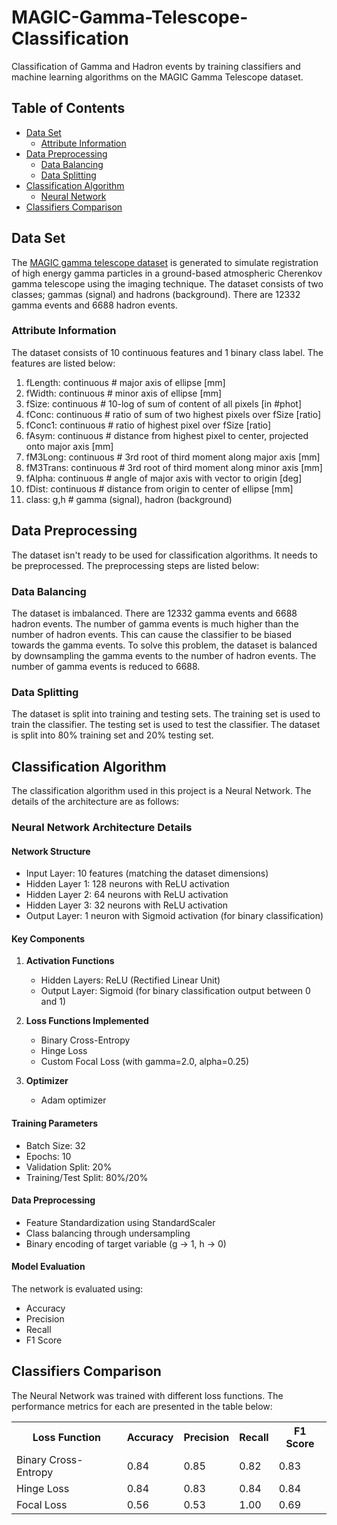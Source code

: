 # MAGIC-Gamma-Telescope-Classification
Classification of Gamma and Hadron events by training classifiers and machine learning algorithms on the MAGIC Gamma Telescope dataset.

## Table of Contents
- [Data Set](#data-set)
  * [Attribute Information](#attribute-information)
- [Data Preprocessing](#data-preprocessing)
  * [Data Balancing](#data-balancing)
  * [Data Splitting](#data-splitting)
- [Classification Algorithm](#classification-algorithm)
  * [Neural Network](#neural-network)
- [Classifiers Comparison](#classifiers-comparison)

## Data Set
The [MAGIC gamma telescope dataset](https://archive.ics.uci.edu/ml/datasets/MAGIC+Gamma+Telescope) is generated to simulate registration of high energy gamma particles in a ground-based atmospheric Cherenkov gamma telescope using the imaging technique. The dataset consists of two classes; gammas (signal) and hadrons (background). There are 12332 gamma events and 6688 hadron events.

### Attribute Information
The dataset consists of 10 continuous features and 1 binary class label. The features are listed below:

1. fLength: continuous # major axis of ellipse [mm]
2. fWidth: continuous # minor axis of ellipse [mm]
3. fSize: continuous # 10-log of sum of content of all pixels [in #phot]
4. fConc: continuous # ratio of sum of two highest pixels over fSize [ratio]
5. fConc1: continuous # ratio of highest pixel over fSize [ratio]
6. fAsym: continuous # distance from highest pixel to center, projected onto major axis [mm]
7. fM3Long: continuous # 3rd root of third moment along major axis [mm]
8. fM3Trans: continuous # 3rd root of third moment along minor axis [mm]
9. fAlpha: continuous # angle of major axis with vector to origin [deg]
10. fDist: continuous # distance from origin to center of ellipse [mm]
11. class: g,h # gamma (signal), hadron (background)

## Data Preprocessing
The dataset isn't ready to be used for classification algorithms. It needs to be preprocessed. The preprocessing steps are listed below:

### Data Balancing
The dataset is imbalanced. There are 12332 gamma events and 6688 hadron events. The number of gamma events is much higher than the number of hadron events. This can cause the classifier to be biased towards the gamma events. To solve this problem, the dataset is balanced by downsampling the gamma events to the number of hadron events. The number of gamma events is reduced to 6688.

### Data Splitting
The dataset is split into training and testing sets. The training set is used to train the classifier. The testing set is used to test the classifier. The dataset is split into 80% training set and 20% testing set.

## Classification Algorithm
The classification algorithm used in this project is a Neural Network. The details of the architecture are as follows:

### Neural Network Architecture Details

#### Network Structure
- Input Layer: 10 features (matching the dataset dimensions)
- Hidden Layer 1: 128 neurons with ReLU activation
- Hidden Layer 2: 64 neurons with ReLU activation
- Hidden Layer 3: 32 neurons with ReLU activation
- Output Layer: 1 neuron with Sigmoid activation (for binary classification)

#### Key Components

1. **Activation Functions**
   - Hidden Layers: ReLU (Rectified Linear Unit)
   - Output Layer: Sigmoid (for binary classification output between 0 and 1)

2. **Loss Functions Implemented**
   - Binary Cross-Entropy
   - Hinge Loss
   - Custom Focal Loss (with gamma=2.0, alpha=0.25)

3. **Optimizer**
   - Adam optimizer

#### Training Parameters
- Batch Size: 32
- Epochs: 10
- Validation Split: 20%
- Training/Test Split: 80%/20%

#### Data Preprocessing
- Feature Standardization using StandardScaler
- Class balancing through undersampling
- Binary encoding of target variable (g → 1, h → 0)

#### Model Evaluation
The network is evaluated using:
- Accuracy
- Precision
- Recall
- F1 Score

## Classifiers Comparison
The Neural Network was trained with different loss functions. The performance metrics for each are presented in the table below:

<table align="center">
    <tr>
        <th>Loss Function</th>
        <th>Accuracy</th>
        <th>Precision</th>
        <th>Recall</th>
        <th>F1 Score</th>
    </tr>
    <tr>
        <td>Binary Cross-Entropy</td>
        <td>0.84</td>
        <td>0.85</td>
        <td>0.82</td>
        <td>0.83</td>
    </tr>
    <tr>
        <td>Hinge Loss</td>
        <td>0.84</td>
        <td>0.83</td>
        <td>0.84</td>
        <td>0.84</td>
    </tr>
    <tr>
        <td>Focal Loss</td>
        <td>0.56</td>
        <td>0.53</td>
        <td>1.00</td>
        <td>0.69</td>
    </tr>
</table>
